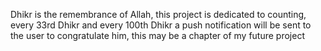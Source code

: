 Dhikr is the remembrance of Allah, this project is dedicated to counting, every 33rd Dhikr and every 100th Dhikr a push notification will be sent to the user to congratulate him, this may be a chapter of my future project
